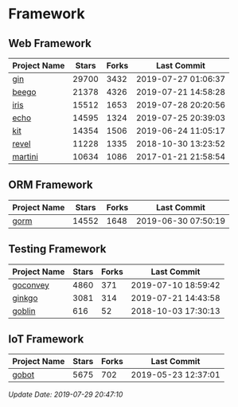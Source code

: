 # Framework

## Web Framework

| Project Name | Stars | Forks | Last Commit |
| ------------ | ----- | ----- | ----------- |
| [gin](https://github.com/gin-gonic/gin) | 29700 | 3432 | 2019-07-27 01:06:37 |
| [beego](https://github.com/astaxie/beego) | 21378 | 4326 | 2019-07-21 14:58:28 |
| [iris](https://github.com/kataras/iris) | 15512 | 1653 | 2019-07-28 20:20:56 |
| [echo](https://github.com/labstack/echo) | 14595 | 1324 | 2019-07-25 20:39:03 |
| [kit](https://github.com/go-kit/kit) | 14354 | 1506 | 2019-06-24 11:05:17 |
| [revel](https://github.com/revel/revel) | 11228 | 1335 | 2018-10-30 13:23:52 |
| [martini](https://github.com/go-martini/martini) | 10634 | 1086 | 2017-01-21 21:58:54 |

## ORM Framework

| Project Name | Stars | Forks | Last Commit |
| ------------ | ----- | ----- | ----------- |
| [gorm](https://github.com/jinzhu/gorm) | 14552 | 1648 | 2019-06-30 07:50:19 |

## Testing Framework

| Project Name | Stars | Forks | Last Commit |
| ------------ | ----- | ----- | ----------- |
| [goconvey](https://github.com/smartystreets/goconvey) | 4860 | 371 | 2019-07-10 18:59:42 |
| [ginkgo](https://github.com/onsi/ginkgo) | 3081 | 314 | 2019-07-21 14:43:58 |
| [goblin](https://github.com/franela/goblin) | 616 | 52 | 2018-10-03 17:30:13 |

## IoT Framework

| Project Name | Stars | Forks | Last Commit |
| ------------ | ----- | ----- | ----------- |
| [gobot](https://github.com/hybridgroup/gobot) | 5675 | 702 | 2019-05-23 12:37:01 |

*Update Date: 2019-07-29 20:47:10*